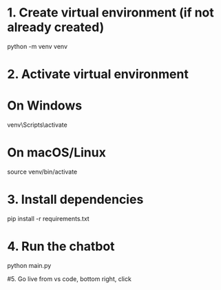 # 1. Create virtual environment (if not already created)
python -m venv venv

# 2. Activate virtual environment
# On Windows
venv\Scripts\activate

# On macOS/Linux
source venv/bin/activate

# 3. Install dependencies
pip install -r requirements.txt

# 4. Run the chatbot
python main.py

#5. Go live from vs code, bottom right, click

